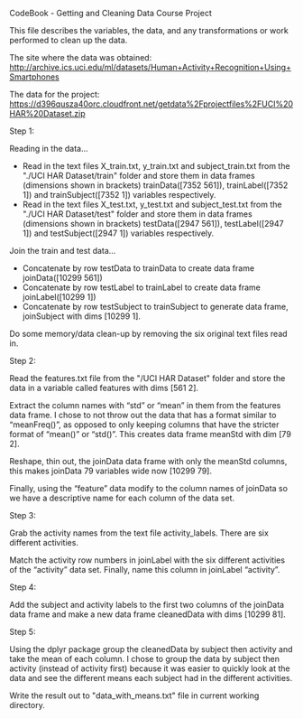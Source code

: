 CodeBook - Getting and Cleaning Data Course Project 

This file describes the variables, the data, and any transformations or work performed to clean up the data.

The site where the data was obtained:
http://archive.ics.uci.edu/ml/datasets/Human+Activity+Recognition+Using+Smartphones

The data for the project:
https://d396qusza40orc.cloudfront.net/getdata%2Fprojectfiles%2FUCI%20HAR%20Dataset.zip


Step 1:

Reading in the data…
- Read in the text files X_train.txt, y_train.txt and subject_train.txt from the "./UCI HAR Dataset/train" folder and store them in data frames (dimensions shown in brackets) trainData([7352 561]), trainLabel([7352 1]) and trainSubject([7352 1]) variables respectively.
- Read in the text files X_test.txt, y_test.txt and subject_test.txt from the "./UCI HAR Dataset/test" folder and store them in data frames (dimensions shown in brackets) testData([2947 561]), testLabel([2947 1]) and testSubject([2947 1]) variables respectively.

Join the train and test data…
- Concatenate by row testData to trainData to create data frame joinData([10299 561])
- Concatenate by row testLabel to trainLabel to create data frame joinLabel([10299 1])
- Concatenate by row testSubject to trainSubject to generate data frame, joinSubject with dims [10299 1].

Do some memory/data clean-up by removing the six original text files read in.


Step 2:

Read the features.txt file from the "/UCI HAR Dataset" folder and store the data in a variable called features with dims [561 2]. 

Extract the column names with “std” or “mean” in them from the features data frame. I chose to not throw out the data that has a format similar to “meanFreq()”, as opposed to only keeping columns that have the stricter format of “mean()” or “std()”. This creates data frame meanStd with dim [79 2].

Reshape, thin out, the joinData data frame with only the meanStd columns, this makes joinData 79 variables wide now [10299 79].

Finally, using the “feature” data modify to the column names of joinData so we have a descriptive name for each column of the data set.  


Step 3:

Grab the activity names from the text file activity_labels. There are six different activities. 

Match the activity row numbers in joinLabel with the six different activities of the “activity” data set. Finally, name this column in joinLabel “activity”.


Step 4:

Add the subject and activity labels to the first two columns of the joinData data frame and make a new data frame cleanedData with dims [10299 81].

Step 5:

Using the dplyr package group the cleanedData by subject then activity and take the mean of each column. I chose to group the data by subject then activity (instead of activity first) because it was easier to quickly look at the data and see the different means each subject had in the different activities.

Write the result out to "data_with_means.txt" file in current working directory.